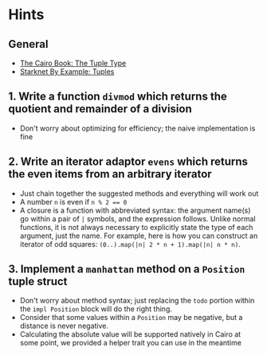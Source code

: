# Hints

## General

- [The Cairo Book: The Tuple Type](https://book.cairo-lang.org/ch02-02-data-types.html?highlight=tuple#the-tuple-type)
- [Starknet By Example: Tuples](https://starknet-by-example.voyager.online/getting-started/cairo_cheatsheet/tuples.html)

## 1. Write a function `divmod` which returns the quotient and remainder of a division

- Don't worry about optimizing for efficiency; the naive implementation is fine

## 2. Write an iterator adaptor `evens` which returns the even items from an arbitrary iterator

- Just chain together the suggested methods and everything will work out
- A number `n` is even if `n % 2 == 0`
- A closure is a function with abbreviated syntax: the argument name(s) go
  within a pair of `|` symbols, and the expression follows.
  Unlike normal
  functions, it is not always necessary to explicitly state the type of each
  argument, just the name.
  For example, here is how you can construct an iterator
  of odd squares: `(0..).map(|n| 2 * n + 1).map(|n| n * n)`.

## 3. Implement a `manhattan` method on a `Position` tuple struct

- Don't worry about method syntax; just replacing the `todo` portion within the
  `impl Position` block will do the right thing.
- Consider that some values within a `Position` may be negative, but a distance
  is never negative.
- Calculating the absolute value will be supported natively in Cairo at some
  point, we provided a helper trait you can use in the meantime
